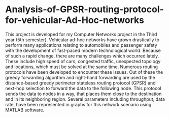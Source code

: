 # Analysis-of-GPSR-routing-protocol-for-vehicular-Ad-Hoc-networks
This project is developed for my Computer Networks project in the Third year (5th semester).
Vehicular ad-hoc networks have grown drastically to perform many applications relating to automobiles and passenger safety with the development of fast-paced
modern technological world. Because of such a rapid change, there are many challenges which occurred lately. These include high speed of cars, congested traffic, 
unexpected topology and locations, which must be solved at the same time. Numerous routing protocols have been developed to encounter these issues. 
Out of these the greedy forwarding algorithm and right-hand forwarding are used by the distance-based greedy perimeter stateless routing protocol (GPSR)
and next-hop selection to forward the data to the following node. This protocol sends the data to nodes in a way, that places them close to the destination
and in its neighboring region. Several parameters including throughput, data rate, have been represented in graphs for this network scenario using MATLAB software.

